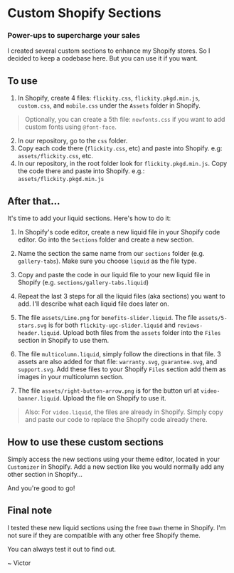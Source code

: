 # Custom Shopify Sections
### Power-ups to supercharge your sales

I created several custom sections to enhance my Shopify stores. So I decided to keep a codebase here. But you can use it if you want.

## To use

1. In Shopify, create 4 files: `flickity.css`, `flickity.pkgd.min.js`, `custom.css`, and `mobile.css` under the `Assets` folder in Shopify.

> Optionally, you can create a 5th file: `newfonts.css` if you want to add custom fonts using `@font-face`.

2. In our repository, go to the `css` folder.
3. Copy each code there (`flickity.css`, etc) and paste into Shopify. e.g: `assets/flickity.css`, etc.
4. In our repository, in the root folder look for `flickity.pkgd.min.js`. Copy the code there and paste into Shopify. e.g.: `assets/flickity.pkgd.min.js`

## After that...

It's time to add your liquid sections. Here's how to do it:

1. In Shopify's code editor, create a new liquid file in your Shopify code editor. Go into the `Sections` folder and create a new section.

2. Name the section the same name from our `sections` folder (e.g. `gallery-tabs`). Make sure you choose `liquid` as the file type.

3. Copy and paste the code in our liquid file to your new liquid file in Shopify (e.g. `sections/gallery-tabs.liquid`)

4. Repeat the last 3 steps for all the liquid files (aka sections) you want to add. I'll describe what each liquid file does later on.

5. The file `assets/Line.png` for `benefits-slider.liquid`. The file `assets/5-stars.svg` is for both `flickity-ugc-slider.liquid` and `reviews-header.liquid`. Upload both files from the `assets` folder into the `Files` section in Shopify to use them.

6. The file `multicolumn.liquid`, simply follow the directions in that file. 3 assets are also added for that file: `warranty.svg`, `guarantee.svg`, and `support.svg`. Add these files to your Shopify `Files` section add them as images in your multicolumn section.

7. The file `assets/right-button-arrow.png` is for the button url at `video-banner.liquid`. Upload the file on Shopify to use it.

> Also: For `video.liquid`, the files are already in Shopify. Simply copy and paste our code to replace the Shopify code already there.

## How to use these custom sections

Simply access the new sections using your theme editor, located in your `Customizer` in Shopify. Add a new section like you would normally add any other section in Shopify...

And you're good to go!

## Final note

I tested these new liquid sections using the free `Dawn` theme in Shopify. I'm not sure if they are compatible with any other free Shopify theme. 

You can always test it out to find out.

~ Victor